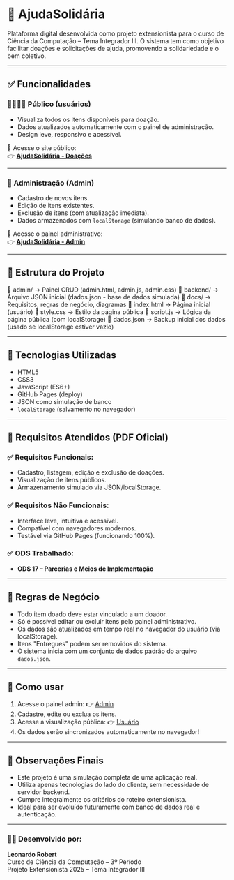 # 🌟 AjudaSolidária

Plataforma digital desenvolvida como projeto extensionista para o curso de Ciência da Computação – Tema Integrador III. O sistema tem como objetivo facilitar doações e solicitações de ajuda, promovendo a solidariedade e o bem coletivo.

---

## ✅ Funcionalidades

### 👨‍👩‍👧‍👦 Público (usuários)
- Visualiza todos os itens disponíveis para doação.
- Dados atualizados automaticamente com o painel de administração.
- Design leve, responsivo e acessível.

🔗 Acesse o site público:  
👉 **[AjudaSolidária - Doações](https://leonardorobert.github.io/Ajuda.Solidaria/)**

---

### 🔧 Administração (Admin)
- Cadastro de novos itens.
- Edição de itens existentes.
- Exclusão de itens (com atualização imediata).
- Dados armazenados com `localStorage` (simulando banco de dados).

🔗 Acesse o painel administrativo:  
👉 **[AjudaSolidária - Admin](https://leonardorobert.github.io/Ajuda.Solidaria/admin/admin.html)**

---

## 🧱 Estrutura do Projeto

📁 admin/ → Painel CRUD (admin.html, admin.js, admin.css)
📁 backend/ → Arquivo JSON inicial (dados.json - base de dados simulada)
📁 docs/ → Requisitos, regras de negócio, diagramas
📄 index.html → Página inicial (usuário)
📄 style.css → Estilo da página pública
📄 script.js → Lógica da página pública (com localStorage)
📄 dados.json → Backup inicial dos dados (usado se localStorage estiver vazio)


---

## 🧩 Tecnologias Utilizadas

- HTML5
- CSS3
- JavaScript (ES6+)
- GitHub Pages (deploy)
- JSON como simulação de banco
- `localStorage` (salvamento no navegador)

---

## 📄 Requisitos Atendidos (PDF Oficial)

### ✅ Requisitos Funcionais:
- Cadastro, listagem, edição e exclusão de doações.
- Visualização de itens públicos.
- Armazenamento simulado via JSON/localStorage.

### ✅ Requisitos Não Funcionais:
- Interface leve, intuitiva e acessível.
- Compatível com navegadores modernos.
- Testável via GitHub Pages (funcionando 100%).

### ✅ ODS Trabalhado:
- **ODS 17 – Parcerias e Meios de Implementação**

---

## 📌 Regras de Negócio

- Todo item doado deve estar vinculado a um doador.
- Só é possível editar ou excluir itens pelo painel administrativo.
- Os dados são atualizados em tempo real no navegador do usuário (via localStorage).
- Itens "Entregues" podem ser removidos do sistema.
- O sistema inicia com um conjunto de dados padrão do arquivo `dados.json`.

---

## 🧪 Como usar

1. Acesse o painel admin:
   👉 [Admin](https://leonardorobert.github.io/Ajuda.Solidaria/admin/admin.html)
2. Cadastre, edite ou exclua os itens.
3. Acesse a visualização pública:
   👉 [Usuário](https://leonardorobert.github.io/Ajuda.Solidaria/)
4. Os dados serão sincronizados automaticamente no navegador!

---

## 📌 Observações Finais

- Este projeto é uma simulação completa de uma aplicação real.
- Utiliza apenas tecnologias do lado do cliente, sem necessidade de servidor backend.
- Cumpre integralmente os critérios do roteiro extensionista.
- Ideal para ser evoluído futuramente com banco de dados real e autenticação.

---

### 👨‍💻 Desenvolvido por:
**Leonardo Robert**  
Curso de Ciência da Computação – 3º Período  
Projeto Extensionista 2025 – Tema Integrador III
